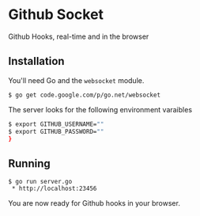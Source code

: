 # Github Socket

Github Hooks, real-time and in the browser

## Installation

You'll need Go and the `websocket` module.

    $ go get code.google.com/p/go.net/websocket

The server looks for the following environment varaibles

```bash
$ export GITHUB_USERNAME=""
$ export GITHUB_PASSWORD=""
}
```

## Running

    $ go run server.go
     * http://localhost:23456

You are now ready for Github hooks in your browser.
